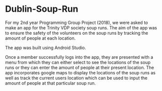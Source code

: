 # Dublin-Soup-Run

For my 2nd year Programming Group Project (2018), we were asked to make an app for the Trinity VDP society soup runs. The aim of the app was to ensure the safety of the volunteers on the soup runs by tracking the amount of people at each location. 

The app was built using Android Studio. 

Once a member successfully logs into the app, they are presented with a menu from which they can either select to see the locations of the soup runs or they can enter the amount of people at their present location. The app incorporates google maps to display the locations of the soup runs as well as track the current users location which can be used to input the amount of people at that particular soup run.
